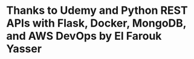 # Thanks to Udemy and Python REST APIs with Flask, Docker, MongoDB, and AWS DevOps by El Farouk Yasser 
